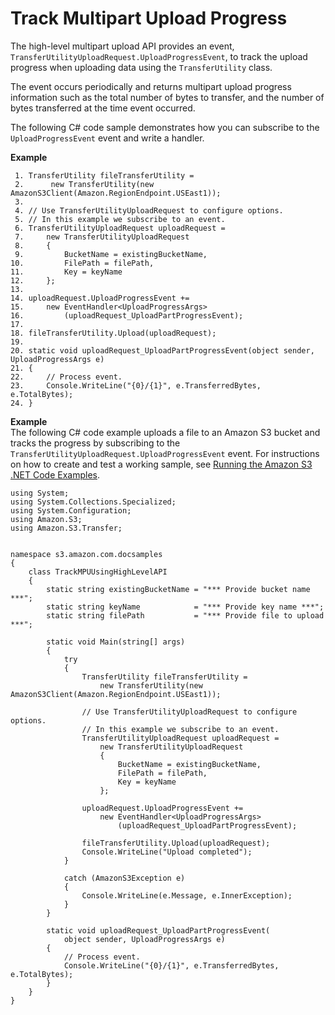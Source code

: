 # Track Multipart Upload Progress<a name="HLTrackProgressMPUDotNet"></a>

The high\-level multipart upload API provides an event, `TransferUtilityUploadRequest.UploadProgressEvent`, to track the upload progress when uploading data using the `TransferUtility` class\. 

The event occurs periodically and returns multipart upload progress information such as the total number of bytes to transfer, and the number of bytes transferred at the time event occurred\. 

The following C\# code sample demonstrates how you can subscribe to the `UploadProgressEvent` event and write a handler\.

**Example**  

```
 1. TransferUtility fileTransferUtility =
 2.      new TransferUtility(new AmazonS3Client(Amazon.RegionEndpoint.USEast1));
 3. 
 4. // Use TransferUtilityUploadRequest to configure options.
 5. // In this example we subscribe to an event.
 6. TransferUtilityUploadRequest uploadRequest =
 7.     new TransferUtilityUploadRequest
 8.     {
 9.         BucketName = existingBucketName,
10.         FilePath = filePath, 
11.         Key = keyName
12.     };
13.               
14. uploadRequest.UploadProgressEvent +=
15.     new EventHandler<UploadProgressArgs>
16.         (uploadRequest_UploadPartProgressEvent);
17. 
18. fileTransferUtility.Upload(uploadRequest);
19. 
20. static void uploadRequest_UploadPartProgressEvent(object sender, UploadProgressArgs e)
21. {
22.     // Process event.
23.     Console.WriteLine("{0}/{1}", e.TransferredBytes, e.TotalBytes);
24. }
```

**Example**  
The following C\# code example uploads a file to an Amazon S3 bucket and tracks the progress by subscribing to the `TransferUtilityUploadRequest.UploadProgressEvent` event\. For instructions on how to create and test a working sample, see [Running the Amazon S3 \.NET Code Examples](UsingTheMPDotNetAPI.md#TestingDotNetApiSamples)\.  

```
using System;
using System.Collections.Specialized;
using System.Configuration;
using Amazon.S3;
using Amazon.S3.Transfer;


namespace s3.amazon.com.docsamples
{
    class TrackMPUUsingHighLevelAPI
    {
        static string existingBucketName = "*** Provide bucket name ***";
        static string keyName            = "*** Provide key name ***";
        static string filePath           = "*** Provide file to upload ***";

        static void Main(string[] args)
        {
            try
            {
                TransferUtility fileTransferUtility =
                    new TransferUtility(new AmazonS3Client(Amazon.RegionEndpoint.USEast1));

                // Use TransferUtilityUploadRequest to configure options.
                // In this example we subscribe to an event.
                TransferUtilityUploadRequest uploadRequest =
                    new TransferUtilityUploadRequest
                    {
                        BucketName = existingBucketName,
                        FilePath = filePath, 
                        Key = keyName
                    };
              
                uploadRequest.UploadProgressEvent +=
                    new EventHandler<UploadProgressArgs>
                        (uploadRequest_UploadPartProgressEvent);

                fileTransferUtility.Upload(uploadRequest);
                Console.WriteLine("Upload completed");
            }

            catch (AmazonS3Exception e)
            {
                Console.WriteLine(e.Message, e.InnerException);
            }
        }

        static void uploadRequest_UploadPartProgressEvent(
            object sender, UploadProgressArgs e)
        {
            // Process event.
            Console.WriteLine("{0}/{1}", e.TransferredBytes, e.TotalBytes);
        }
    }
}
```